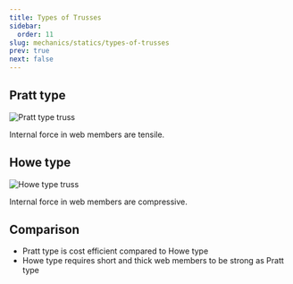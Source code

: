 ```yaml
---
title: Types of Trusses
sidebar:
  order: 11
slug: mechanics/statics/types-of-trusses
prev: true
next: false
---
```


## Pratt type

![Pratt type truss](/mechanics/pratt-type-truss.jpg)

Internal force in web members are tensile.

## Howe type

![Howe type truss](/mechanics/howe-type-truss.jpg)

Internal force in web members are compressive.

## Comparison

- Pratt type is cost efficient compared to Howe type
- Howe type requires short and thick web members to be strong as Pratt type
